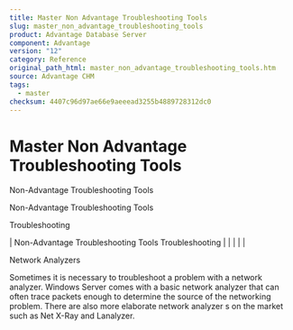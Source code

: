 ```yaml
---
title: Master Non Advantage Troubleshooting Tools
slug: master_non_advantage_troubleshooting_tools
product: Advantage Database Server
component: Advantage
version: "12"
category: Reference
original_path_html: master_non_advantage_troubleshooting_tools.htm
source: Advantage CHM
tags:
  - master
checksum: 4407c96d97ae66e9aeeead3255b4889728312dc0
---
```


# Master Non Advantage Troubleshooting Tools

Non-Advantage Troubleshooting Tools

Non-Advantage Troubleshooting Tools

Troubleshooting

| Non-Advantage Troubleshooting Tools  Troubleshooting |  |  |  |  |

Network Analyzers

Sometimes it is necessary to troubleshoot a problem with a network analyzer. Windows Server comes with a basic network analyzer that can often trace packets enough to determine the source of the networking problem. There are also more elaborate network analyzer s on the market such as Net X-Ray and Lanalyzer.
